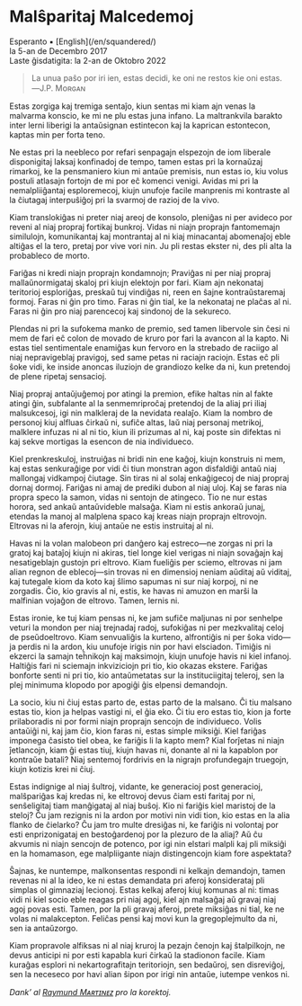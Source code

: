 Malŝparitaj Malcedemoj
======================

<div class="center">Esperanto ▪ [English](/en/squandered/)</div>
<div class="center">la 5-an de Decembro 2017</div>
<div class="center">Laste ĝisdatigita: la 2-an de Oktobro 2022</div>

>La unua paŝo por iri ien, estas decidi, ke oni ne restos kie oni estas.<br>
>―J.P. Mᴏʀɢᴀɴ

Estas zorgiga kaj tremiga sentaĵo, kiun sentas mi kiam ajn venas la malvarma konscio, ke mi ne plu
estas juna infano. La maltrankvila barakto inter lerni liberigi la antaŭsignan estintecon kaj la
kaprican estontecon, kaptas min per forta teno.

Ne estas pri la neebleco por refari senpagajn elspezojn de iom liberale disponigitaj laksaj
konfinadoj de tempo, tamen estas pri la kornaŭzaj rimarkoj, ke la pensmaniero kiun mi antaŭe
premisis, nun estas io, kiu volus postuli atlasajn fortojn de mi por eĉ komenci venigi. Avidas mi
pri la nemalpliiĝantaj esploremecoj, kiujn unufoje facile manprenis mi kontraste al la ĉiutagaj
interpuŝiĝoj pri la svarmoj de razioj de la vivo.

Kiam translokiĝas ni preter niaj areoj de konsolo, pleniĝas ni per avideco por reveni al niaj
propraj fortikaj bunkroj. Vidas ni niajn proprajn fantomemajn similulojn, komunikantaj kaj
montrantaj al ni kiaj minacantaj abomenaĵoj eble altiĝas el la tero, pretaj por vive vori nin. Ju
pli restas ekster ni, des pli alta la probableco de morto.

Fariĝas ni kredi niajn proprajn kondamnojn; Praviĝas ni per niaj propraj mallaŭnormigataj skaloj pri
kiujn elektojn por fari. Kiam ajn nekonataj teritorioj esploriĝas, preskaŭ tuj vindiĝas ni, reen en
ŝajne kontraŭstaremaj formoj. Faras ni ĝin pro timo. Faras ni ĝin tial, ke la nekonataj ne plaĉas al
ni. Faras ni ĝin pro niaj parencecoj kaj sindonoj de la sekureco.

Plendas ni pri la sufokema manko de premio, sed tamen libervole sin ĉesi ni mem de fari eĉ colon de
movado de kruro por fari la avancon al la kapto. Ni estas tiel sentimentale enamiĝas kun fervoro en
la strebado de raciigo al niaj nepravigeblaj pravigoj, sed same petas ni raciajn raciojn. Estas eĉ
pli ŝoke vidi, ke inside anoncas iluziojn de grandiozo kelke da ni, kun pretendoj de plene ripetaj
sensacioj.

Niaj propraj antaŭjuĝemoj por atingi la premion, efike haltas nin al fakte atingi ĝin, subfalante al
la senmemriproĉaj pretendoj de la aliaj pri iliaj malsukcesoj, igi nin malkleraj de la nevidata
realaĵo. Kiam la nombro de personoj kiuj alfluas ĉirkaŭ ni, sufiĉe altas, laŭ niaj personaj
metrikoj, malklere infuzas ni al ni tio, kiun ili prizumas al ni, kaj poste sin difektas ni kaj
sekve mortigas la esencon de nia individueco.

Kiel prenkreskuloj, instruiĝas ni bridi nin ene kaĝoj, kiujn konstruis ni mem, kaj estas senkuraĝige
por vidi ĉi tiun monstran agon disfaldiĝi antaŭ niaj mallongaj vidkampoj ĉiutage. Sin tiras ni al
solaj enkaĝigecoj de niaj propraj dornaj dormoj. Fariĝas ni amaj de prediki dubon al niaj uloj. Kaj
se faras nia propra speco la samon, vidas ni sentojn de atingeco. Tio ne nur estas horora, sed ankaŭ
antaŭvideble malsaĝa. Kiam ni estis ankoraŭ junaj, etendas la manoj al malplena spaco kaj kreas
niajn proprajn eltrovojn. Eltrovas ni la aferojn, kiuj antaŭe ne estis instruitaj al ni.

Havas ni la volan malobeon pri danĝero kaj estreco—ne zorgas ni pri la gratoj kaj bataĵoj kiujn ni
akiras, tiel longe kiel verigas ni niajn sovaĝajn kaj nesatigeblajn gustojn pri eltrovo. Kiam
fueliĝis per sciemo, eltrovas ni jam alian regnon de eblecoj—sin trovas ni en dimensioj neniam
aŭditaj aŭ viditaj, kaj tutegale kiom da koto kaj ŝlimo sapumas ni sur niaj korpoj, ni ne
zorgadis. Ĉio, kio gravis al ni, estis, ke havas ni amuzon en marŝi la malfinian vojaĝon de
eltrovo. Tamen, lernis ni.

Estas ironie, ke tuj kiam pensas ni, ke jam sufiĉe maljunas ni por senhelpe veturi la mondon per
niaj trejnadaj radoj, sufokiĝas ni per mezkvalitaj celoj de pseŭdoeltrovo. Kiam senvualiĝis
la kurteno, alfrontiĝis ni per ŝoka vido—ja perdis ni la ardon, kiu unufoje irigis nin por havi
elsciadon. Timiĝis ni ekzerci la samajn teĥnikojn kaj maksimojn, kiujn unufoje havis ni kiel
infanoj. Haltiĝis fari ni sciemajn inkviziciojn pri tio, kio okazas ekstere. Fariĝas bonforte
senti ni pri tio, kio antaŭmetatas sur la instituciigitaj teleroj, sen la plej minimuma klopodo por
apogiĝi ĝis elpensi demandojn.

La socio, kiu ni ĉiuj estas parto de, estas parto de la malsano. Ĉi tiu malsano estas tio, kion ja
helpas vastigi ni, el ĝia eko. Ĉi tiu ero estas tio, kion ja forte prilaboradis ni por formi niajn
proprajn sencojn de individueco. Volis antaŭiĝi ni, kaj jam ĉio, kion faras ni, estas simple
miksiĝi. Kiel fariĝas imponega ĉasisto tiel obea, ke fariĝis li la kapto mem? Kial forĵetas ni niajn
ĵetlancojn, kiam ĝi estas tiuj, kiujn havas ni, donante al ni la kapablon por kontraŭe batali? Niaj
sentemoj fordrivis en la nigrajn profundegajn truegojn, kiujn kotizis krei ni ĉiuj.

Estas indignige al niaj ŝultroj, vidante, ke generacioj post generacioj, malŝpariĝas kaj kredas ni,
ke eltrovoj devus ĉiam esti faritaj por ni, senŝeligitaj tiam manĝigataj al niaj buŝoj. Kio ni
fariĝis kiel maristoj de la steloj? Ĉu jam rezignis ni la ardon por motivi nin vidi tion, kio estas
en la alia flanko de ĉielarko? Ĉu jam tro multe dresiĝas ni, ke fariĝis ni volontaj por esti
enprizonigataj en bestoĝardenoj por la plezuro de la aliaj? Aŭ ĉu akvumis ni niajn sencojn de
potenco, por igi nin elstari malpli kaj pli miksiĝi en la homamason, ege malpliigante niajn
distingencojn kiam fore aspektata?

Ŝajnas, ke nuntempe, malkonsentas respondi ni kelkajn demandojn, tamen revenas ni al la ideo, ke ni
estas demandata pri aferoj konsiderataj pli simplas ol gimnaziaj lecionoj. Estas kelkaj aferoj kiuj
komunas al ni: timas vidi ni kiel socio eble reagas pri niaj agoj, kiel ajn malsaĝaj aŭ gravaj niaj
agoj povas esti. Tamen, por la pli gravaj aferoj, prete miksiĝas ni tial, ke ne volas ni
malakcepton. Feliĉas pensi kaj movi kun la gregoplejmulto da ni, sen ia antaŭzorgo.

Kiam propravole alfiksas ni al niaj kruroj la pezajn ĉenojn kaj ŝtalpilkojn, ne devus anticipi ni
por esti kapabla kuri ĉirkaŭ la stadionon facile. Kiam kuraĝas esplori ni nekartografitajn
teritoriojn, sen bedaŭroj, sen disreviĝoj, sen la neceseco por havi alian ŝipon por irigi nin
antaŭe, iutempe venkos ni.

_Dank’ al [Raymund Mᴀʀᴛɪɴᴇᴢ](https://zhaqenl.github.io) pro la korektoj._
